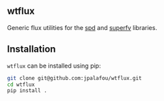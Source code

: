 ## wtflux

Generic flux utilities for the [spd](https://github.com/davidvelasco07/spd/tree/main) and [superfv](https://github.com/jpalafou/superfv) libraries.

## Installation

`wtflux` can be installed using pip:

```bash
git clone git@github.com:jpalafou/wtflux.git
cd wtflux
pip install .
```
